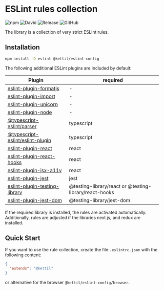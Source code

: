 # ESLint rules collection

![npm](https://img.shields.io/npm/v/@kettil/eslint-config)
![David](https://img.shields.io/david/kettil/eslint-config)
![Release](https://github.com/kettil/eslint-config/workflows/Release/badge.svg)
![GitHub](https://img.shields.io/github/license/kettil/eslint-config)

The library is a collection of very strict ESLint rules.

## Installation

```bash
npm install -D eslint @kettil/eslint-config
```

The following additional ESLint plugins are included by default:

| Plugin                                                                                             | required                                               |
| -------------------------------------------------------------------------------------------------- | ------------------------------------------------------ |
| [eslint-plugin-formatjs](https://www.npmjs.com/package/eslint-plugin-formatjs)                     | -                                                      |
| [eslint-plugin-import](https://www.npmjs.com/package/eslint-plugin-import)                         | -                                                      |
| [eslint-plugin-unicorn](https://www.npmjs.com/package/eslint-plugin-unicorn)                       | -                                                      |
| [eslint-plugin-node](https://www.npmjs.com/package/eslint-plugin-node)                             | -                                                      |
| [@typescript-eslint/parser](https://www.npmjs.com/package/@typescript-eslint/parser)               | typescript                                             |
| [@typescript-eslint/eslint-plugin](https://www.npmjs.com/package/@typescript-eslint/eslint-plugin) | typescript                                             |
| [eslint-plugin-react](https://www.npmjs.com/package/eslint-plugin-react)                           | react                                                  |
| [eslint-plugin-react-hooks](https://www.npmjs.com/package/eslint-plugin-react-hooks)               | react                                                  |
| [eslint-plugin-jsx-a11y](https://www.npmjs.com/package/eslint-plugin-jsx-a11y)                     | react                                                  |
| [eslint-plugin-jest](https://www.npmjs.com/package/eslint-plugin-jest)                             | jest                                                   |
| [eslint-plugin-testing-library](https://www.npmjs.com/package/eslint-plugin-testing-library)       | @testing-library/react or @testing-library/react-hooks |
| [eslint-plugin-jest-dom](https://www.npmjs.com/package/eslint-plugin-jest-dom)                     | @testing-library/jest-dom                              |

If the required library is installed, the rules are activated automatically.
Additionally, rules are adjusted if the libraries next.js, and redux are installed.

## Quick Start

If you want to use the rule collection, create the file `.eslintrc.json` with the following content:

```json
{
  "extends": "@kettil"
}
```

or alternative for the browser `@kettil/eslint-config/browser`.
